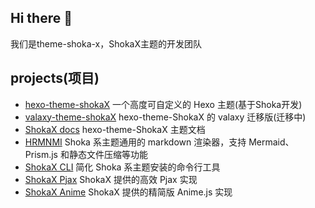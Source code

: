 ## Hi there 👋

<!--

**Here are some ideas to get you started:**

🙋‍♀️ A short introduction - what is your organization all about?
🌈 Contribution guidelines - how can the community get involved?
👩‍💻 Useful resources - where can the community find your docs? Is there anything else the community should know?
🍿 Fun facts - what does your team eat for breakfast?
🧙 Remember, you can do mighty things with the power of [Markdown](https://docs.github.com/github/writing-on-github/getting-started-with-writing-and-formatting-on-github/basic-writing-and-formatting-syntax)
-->

我们是theme-shoka-x，ShokaX主题的开发团队

## projects(项目)
- [hexo-theme-shokaX](https://github.com/theme-shoka-x/hexo-theme-shokaX) 一个高度可自定义的 Hexo 主题(基于Shoka开发)
- [valaxy-theme-shokaX](https://github.com/theme-shoka-x/valaxy-theme-shokaX) hexo-theme-ShokaX 的 valaxy 迁移版(迁移中)
- [ShokaX docs](https://github.com/theme-shoka-x/shokaX-docs) hexo-theme-ShokaX 主题文档
- [HRMNMI](https://github.com/theme-shoka-x/hexo-renderer-multi-next-markdown-it) Shoka 系主题通用的 markdown 渲染器，支持 Mermaid、Prism.js 和静态文件压缩等功能
- [ShokaX CLI](https://github.com/theme-shoka-x/shokaX-CLI) 简化 Shoka 系主题安装的命令行工具
- [ShokaX Pjax](https://github.com/theme-shoka-x/theme-shokax-pjax) ShokaX 提供的高效 Pjax 实现
- [ShokaX Anime](https://github.com/theme-shoka-x/theme-shokax-anime) ShokaX 提供的精简版 Anime.js 实现
